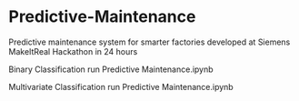 # Predictive-Maintenance
Predictive maintenance system for smarter factories developed at Siemens MakeItReal Hackathon in 24 hours

Binary Classification
run Predictive Maintenance.ipynb

Multivariate Classification
run Predictive Maintenance.ipynb

